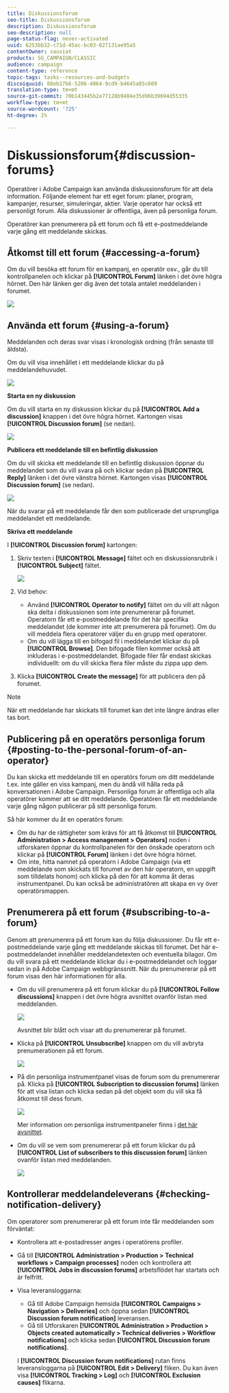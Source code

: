 ```yaml
---
title: Diskussionsforum
seo-title: Diskussionsforum
description: Diskussionsforum
seo-description: null
page-status-flag: never-activated
uuid: 6253bb32-c71d-45ac-bc03-027131ae95a5
contentOwner: sauviat
products: SG_CAMPAIGN/CLASSIC
audience: campaign
content-type: reference
topic-tags: tasks--resources-and-budgets
discoiquuid: 88eb17b6-5206-4064-9cd9-b4645a85c609
translation-type: tm+mt
source-git-commit: 70b143445b2e77128b9404e35d96b39694d55335
workflow-type: tm+mt
source-wordcount: '725'
ht-degree: 1%

---
```



# Diskussionsforum{#discussion-forums}

Operatörer i Adobe Campaign kan använda diskussionsforum för att dela information. Följande element har ett eget forum: planer, program, kampanjer, resurser, simuleringar, aktier. Varje operator har också ett personligt forum. Alla diskussioner är offentliga, även på personliga forum.

Operatörer kan prenumerera på ett forum och få ett e-postmeddelande varje gång ett meddelande skickas.

## Åtkomst till ett forum {#accessing-a-forum}

Om du vill besöka ett forum för en kampanj, en operatör osv., går du till kontrollpanelen och klickar på **[!UICONTROL Forum]** länken i det övre högra hörnet. Den här länken ger dig även det totala antalet meddelanden i forumet.

![](assets/mrm_forum_access_link.png)

## Använda ett forum {#using-a-forum}

Meddelanden och deras svar visas i kronologisk ordning (från senaste till äldsta).

Om du vill visa innehållet i ett meddelande klickar du på meddelandehuvudet.

![](assets/mrm_forum_expand_msg.png)

**Starta en ny diskussion**

Om du vill starta en ny diskussion klickar du på **[!UICONTROL Add a discussion]** knappen i det övre högra hörnet. Kartongen visas **[!UICONTROL Discussion forum]** (se nedan).

![](assets/mrm_forum_new_thread.png)

**Publicera ett meddelande till en befintlig diskussion**

Om du vill skicka ett meddelande till en befintlig diskussion öppnar du meddelandet som du vill svara på och klickar sedan på **[!UICONTROL Reply]** länken i det övre vänstra hörnet. Kartongen visas **[!UICONTROL Discussion forum]** (se nedan).

![](assets/mrm_forum_answer_msg.png)

När du svarar på ett meddelande får den som publicerade det ursprungliga meddelandet ett meddelande.

**Skriva ett meddelande**

I **[!UICONTROL Discussion forum]** kartongen:

1. Skriv texten i **[!UICONTROL Message]** fältet och en diskussionsrubrik i **[!UICONTROL Subject]** fältet.

   ![](assets/mrm_forum_edit_msg.png)

1. Vid behov:

   * Använd **[!UICONTROL Operator to notify]** fältet om du vill att någon ska delta i diskussionen som inte prenumererar på forumet. Operatorn får ett e-postmeddelande för det här specifika meddelandet (de kommer inte att prenumerera på forumet). Om du vill meddela flera operatorer väljer du en grupp med operatorer.
   * Om du vill lägga till en bifogad fil i meddelandet klickar du på **[!UICONTROL Browse]**. Den bifogade filen kommer också att inkluderas i e-postmeddelandet. Bifogade filer får endast skickas individuellt: om du vill skicka flera filer måste du zippa upp dem.

1. Klicka **[!UICONTROL Create the message]** för att publicera den på forumet.

>[!NOTE]
>
>När ett meddelande har skickats till forumet kan det inte längre ändras eller tas bort.

## Publicering på en operatörs personliga forum {#posting-to-the-personal-forum-of-an-operator}

Du kan skicka ett meddelande till en operatörs forum om ditt meddelande t.ex. inte gäller en viss kampanj, men du ändå vill hålla reda på konversationen i Adobe Campaign. Personliga forum är offentliga och alla operatörer kommer att se ditt meddelande. Operatören får ett meddelande varje gång någon publicerar på sitt personliga forum.

Så här kommer du åt en operatörs forum:

* Om du har de rättigheter som krävs för att få åtkomst till **[!UICONTROL Administration > Access management > Operators]** noden i utforskaren öppnar du kontrollpanelen för den önskade operatorn och klickar på **[!UICONTROL Forum]** länken i det övre högra hörnet.
* Om inte, hitta namnet på operatorn i Adobe Campaign (via ett meddelande som skickats till forumet av den här operatorn, en uppgift som tilldelats honom) och klicka på den för att komma åt deras instrumentpanel. Du kan också be administratören att skapa en vy över operatörsmappen.

## Prenumerera på ett forum {#subscribing-to-a-forum}

Genom att prenumerera på ett forum kan du följa diskussioner. Du får ett e-postmeddelande varje gång ett meddelande skickas till forumet. Det här e-postmeddelandet innehåller meddelandetexten och eventuella bilagor. Om du vill svara på ett meddelande klickar du i e-postmeddelandet och loggar sedan in på Adobe Campaign webbgränssnitt. När du prenumererar på ett forum visas den här informationen för alla.

* Om du vill prenumerera på ett forum klickar du på **[!UICONTROL Follow discussions]** knappen i det övre högra avsnittet ovanför listan med meddelanden.

   ![](assets/mrm_forum_subscribe.png)

   Avsnittet blir blått och visar att du prenumererar på forumet.

* Klicka på **[!UICONTROL Unsubscribe]** knappen om du vill avbryta prenumerationen på ett forum.

   ![](assets/mrm_forum_unsubscribe.png)

* På din personliga instrumentpanel visas de forum som du prenumererar på. Klicka på **[!UICONTROL Subscription to discussion forums]** länken för att visa listan och klicka sedan på det objekt som du vill ska få åtkomst till dess forum.

   ![](assets/platform_dashboard_operator_subscr_forums.png)

   Mer information om personliga instrumentpaneler finns i [det här avsnittet](../../platform/using/access-management.md#operators).

* Om du vill se vem som prenumererar på ett forum klickar du på **[!UICONTROL List of subscribers to this discussion forum]** länken ovanför listan med meddelanden.

   ![](assets/mrm_forum_subscribers.png)

## Kontrollerar meddelandeleverans {#checking-notification-delivery}

Om operatorer som prenumererar på ett forum inte får meddelanden som förväntat:

* Kontrollera att e-postadresser anges i operatörens profiler.
* Gå till **[!UICONTROL Administration > Production > Technical workflows > Campaign processes]** noden och kontrollera att **[!UICONTROL Jobs in discussion forums]** arbetsflödet har startats och är felfritt.
* Visa leveransloggarna:

   * Gå till Adobe Campaign hemsida **[!UICONTROL Campaigns > Navigation > Deliveries]** och öppna sedan **[!UICONTROL Discussion forum notification]** leveransen.
   * Gå till Utforskaren **[!UICONTROL Administration > Production > Objects created automatically > Technical deliveries > Workflow notifications]** och klicka sedan **[!UICONTROL Discussion forum notifications]**.

   I **[!UICONTROL Discussion forum notifications]** rutan finns leveransloggarna på **[!UICONTROL Edit > Delivery]** fliken. Du kan även visa **[!UICONTROL Tracking > Log]** och **[!UICONTROL Exclusion causes]** flikarna.

